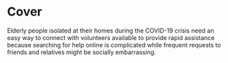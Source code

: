 # Cover

Elderly people isolated at their homes during the COVID-19 crisis need an easy way to connect with volunteers available to provide rapid assistance because searching for help online is complicated while frequent requests to friends and relatives might be socially embarrassing.
